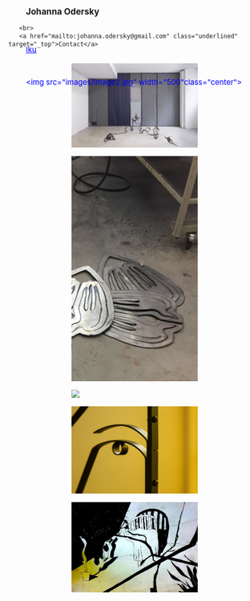 <DOCTYPE html>
<html>
<head>
    <title> 
Johanna Odersky
    </title>
    <link href="https://fonts.googleapis.com/css?family=Amiri:400i|Cardo:400i|Cormorant+Garamond:400i|EB+Garamond|Libre+Baskerville:400i|Noto+Serif:400i|Old+Standard+TT:400i|Source+Serif+Pro"
    rel="stylesheet"
    >
    <style>
        
        body {
            background-color:rgb(231, 231, 231);
            
            font-family: 'EB Garamond', serif;
            padding-top: 60px;
           padding-left: 50px; 
            }
img {            padding-top: 15px;
}
       .center {
    display: block;
    margin-left: auto;
    margin-right: auto;
    width: 50%;
}
h1{
    font-style:initial;
font-size:17px;  
position:fixed;
padding-left: 35px; 
  }
   .underlined {
        text-decoration: underline;
        color:blue;
    }
p {
    padding-top: 30px;
    font-size: 15px;
    color: blue;
    position:fixed;
padding-left: 35px; 
 
}    
    </style>
    </head>
</html>
<body>

<div>

   <h1>Johanna Odersky</h1>
   <p style="color: blue"> 
    <a href="https://soundcloud.com/ikukojohanna" class="underlined">Iku</a>
        
       <br>
       <a href="mailto:johanna.odersky@gmail.com" class="underlined" target="_top">Contact</a>
     
   </p>

   <img src="images/image2.jpg" width="500"class="center">
</div>

   <br>
   <img src="images/image1.jpg" width="1000"class="center">
<br>
   <img src="images/image3.png" width="500" class="center">

   <br>
 
  
   <img src="images/image5.jpg" width="500" class="center">
   <br>
   <img src="images/image5b.jpg" width="500" class="center">
   
   <br>
   <img src="images/image4.jpg" width="500" class="center">
   <br>
  





</body>
